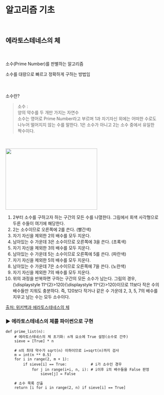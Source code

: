 # 알고리즘 기초  
<br>

##  에라토스테네스의 체
<br>
<br>
소수(Prime Number)를 판별하는 알고리즘  

소수를 대량으로 빠르고 정확하게 구하는 방법임 
<br>
<br>   
<br>
소수란?
> 소수 :  
양의 약수를 두 개만 가지는 자연수  
 소수는 영어로 Prime Number라고 부르며 1과 자기자신 외에는 어떠한 수로도 나누어 떨어지지 않는 수를 말한다. 1은 소수가 아니고 2는 소수 중에서 유일한 짝수이다.  
   
<br>
<br>   
 
<img src="https://upload.wikimedia.org/wikipedia/commons/b/b9/Sieve_of_Eratosthenes_animation.gif" width="300" height="200">

<br> 

1. 2부터 소수를 구하고자 하는 구간의 모든 수를 나열한다.
  그림에서 회색 사각형으로 두른 수들이 여기에 해당한다.  
2. 2는 소수이므로 오른쪽에 2를 쓴다. (빨간색)
3. 자기 자신을 제외한 2의 배수를 모두 지운다.
4. 남아있는 수 가운데 3은 소수이므로 오른쪽에 3을 쓴다. (초록색)
5. 자기 자신을 제외한 3의 배수를 모두 지운다.
6. 남아있는 수 가운데 5는 소수이므로 오른쪽에 5를 쓴다. (파란색)
7. 자기 자신을 제외한 5의 배수를 모두 지운다.
8. 남아있는 수 가운데 7은 소수이므로 오른쪽에 7을 쓴다. (노란색)
9. 자기 자신을 제외한 7의 배수를 모두 지운다.
10. 위의 과정을 반복하면 구하는 구간의 모든 소수가 남는다.
그림의 경우, {\displaystyle 11^{2}>120}{\displaystyle 11^{2}>120}이므로 11보다 작은 수의 배수들만 지워도 충분하다. 즉, 120보다 작거나 같은 수 가운데 2, 3, 5, 7의 배수를 지우고 남는 수는 모두 소수이다.

[출처: 위키백과 에라토스테네스의 체](https://ko.wikipedia.org/wiki/%EC%97%90%EB%9D%BC%ED%86%A0%EC%8A%A4%ED%85%8C%EB%84%A4%EC%8A%A4%EC%9D%98_%EC%B2%B4)

### ▶ 에라토스테네스의 체를 파이썬으로 구현
```
def prime_list(n):
    # 에라토스테네스의 체 초기화: n개 요소에 True 설정(소수로 간주)
    sieve = [True] * n

    # n의 최대 약수가 sqrt(n) 이하이므로 i=sqrt(n)까지 검사
    m = int(n ** 0.5)
    for i in range(2, m + 1):
        if sieve[i] == True:           # i가 소수인 경우
            for j in range(i+i, n, i): # i이후 i의 배수들을 False 판정
                sieve[j] = False

    # 소수 목록 산출
    return [i for i in range(2, n) if sieve[i] == True]
```
